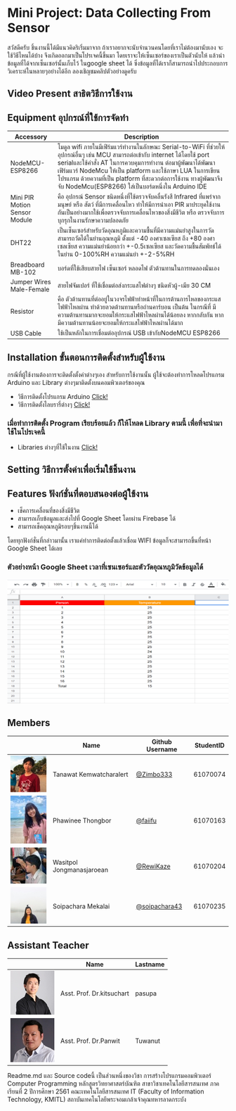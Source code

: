 # Mini Project: Data Collecting From Sensor
  สวัสดีครับ ชิ้นงานนี้ได้มีแนวคิดริเริ่มมาจาก ถ้าเราอยากจะนับจำนวนคนโดยที่เราไม่ต้องมานับเอง จะใช้วิธีไหนได้บ้าง
จึงเกิดออกมาเป็นโปรเจคนี้ขึ้นมา โดยเราจะให้เซ็นเซอร์ของเราเป็นตัวนับให้ แล้วนำข้อมูลที่ได้จากเซ็นเซอร์นั้นเก็บไว้
ในgoogle sheet ได้ ซึ่งข้อมูลที่ได้เราก็สามารถนำไปประกอบการวิเคราะห์ในหลายๆอย่างได้อีก 
ลองเชิญชมคลิปตัวอย่างดูครับ

## Video Present สาธิตวิธีการใช้งาน

## Equipment อุปกรณ์ที่ใช้การจัดทำ

| Accessory | Description |
|------|-----|
| NodeMCU-ESP8266 | โมดูล wifi ภายในมีเฟิร์มแวร์ทํางานในลักษณะ Serial-to-WiFi ที่ช่วยให้อุปกรณ์อื่นๆ เช่น MCU สามารถต่อเข้ากับ internet ได้โดยใช้ port serialและใช้คําสั่ง AT ในการควบคุมการทํางาน ต่อมาผู้พัฒนาได้พัฒนาเฟิร์มแวร์ NodeMcu ให้เป็น platform และใช้ภาษา LUA ในการเขียนโปรแกรม ด้วยความที่เป็น platform ที่สะดวกต่อการใช้งาน ทางผู้พัฒนาจึงจับ NodeMcu(ESP8266) ใส่เป็นบอร์ดหนึ่งใน Arduino IDE|
| Mini PIR Motion Sensor Module | คือ อุปกรณ์ Sensor ชนิดหนึ่งที่ใช้ตรวจจับคลื่นรังสี Infrared ที่แพร่จาก มนุษย์ หรือ สัตว์ ที่มีการเคลื่อนไหว ทำให้มีการนำเอา PIR มาประยุคใช้งานกันเป็นอย่างมากใช้เพื่อตรวจจับการเคลื่อนไหวของสิ่งมีชีวิต หรือ ตรวจจับการบุกรุกในงานรักษาความปลอดภัย |
| DHT22 | เป็นเซ็นเซอร์สำหรับวัดอุณหภูมิและความชื้นที่มีความแม่นยำสูงในการวัด สามารถวัดได้ในย่านอุณหภูมิ ตั้งแต่ -40 องศาเซลเซียส ถึง +80 องศาเซลเซียส ความแม่นยำน้อยกว่า +-0.5เซลเซียส และวัดความชื้นสัมพัทธ์ได้ในย่าน 0-100%RH ความแม่นยำ +-2-5%RH |
|Breadboard MB-102     |บอร์ดที่ใช้เสียบสายไฟ เซ็นเซอร์ หลอดไฟ ตัวต้านทานในการทดลองนั่นเอง|
|Jumper Wires Male-Female                                           |สายไฟจัมเปอร์ ที่ใช้เชื่อมต่อส่งกระแสไฟต่างๆ ชนิดหัวผู้-เมีย 30 CM|
|Resistor|คือ ตัวต้านทานที่ต่ออยู่ในวงจรไฟฟ้าทำหน้าที่ในการต้านการไหลของกระแสไฟฟ้าไหลผ่าน ทำด้วยลวดต้านทานหรือถ่านคาร์บอน เป็นต้น ในกรณีที่ มีความต้านทานมากจะยอมให้กระแสไฟฟ้าไหลผ่านได้น้อยลง หากกลับกัน หากมีความต้านทานน้อยจะยอมให้กระแสไฟฟ้าไหลผ่านได้มาก|
|USB Cable|ใช้เป็นหลักในการเชื่อมต่ออุปกรณ์ USB เข้ากับNodeMCU ESP8266|

## Installation ขั้นตอนการติดตั้งสำหรับผู้ใช้งาน
กรณีที่ผู้ใช้งานต้องการจะติดตั้งตั้งค่าต่างๆเอง สำหรับการใช้งานนั้น ผู้ใช้จะต้องทำการโหลดโปรแกรม Arduino และ Library ต่างๆมาติดตั้งบนคอมพิวเตอร์ของคุณ
* วิธีการติดตั้งโปรแกรม Arduino [Click!](https://www.youtube.com/watch?v=dMujuIKpWdM)
* วิธีการติดตั้งไลบรารี่ต่างๆ [Click!](https://www.youtube.com/watch?v=tO4FLMQ0MHY)
### เมื่อทำการติดตั้ง Program เรียบร้อยแล้ว ก็ให้โหลด Library ตามนี้ เพื่อที่จะนำมาใช้ในโปรเจคนี้
* Libraries ต่างๆที่ใช้ในงาน [Click!](https://drive.google.com/file/d/1k1BCT2TOJzD1AW1WwWDxZJYWxiFqph7v/view?usp=sharing)

## Setting วิธีการตั้งค่าเพื่อเริ่มใช้ชิ้นงาน


## Features ฟังก์ชั่นที่ตอบสนองต่อผู้ใช้งาน
* เช็คการเคลื่อนที่ของสิ่งมีชีวิต
* สามารถเก็บข้อมูลและส่งไปที่ Google Sheet โดยผ่าน Firebase ได้
* สามารถเช็คอุณหภูมิรอบๆชิ้นงานนี้ได้

โดยทุกฟังก์ชั่นที่กล่าวมานั้น เราแค่ทำการติดต่อตั้งแล้วเชื่อม WIFI ข้อมูลก็จะสามารถขึ้นที่หน้า Google Sheet ได้เลย

### ตัวอย่างหน้า Google Sheet เวลาที่เซนเซอร์และตัววัดอุณหภูมิวัดข้อมูลได้

![](https://github.com/RewiKaze/CollectingDataFromSensor-ComPro61/blob/master/%E0%B8%A3%E0%B8%B9%E0%B8%9B/ex2.png)

## Members
|         |Name|Github Username|StudentID|
|------|-----|------|------|
|       ![](https://github.com/RewiKaze/CollectingDataFromSensor-ComPro61/blob/master/%E0%B8%A3%E0%B8%B9%E0%B8%9B/%E0%B8%99%E0%B8%B4%E0%B8%A72.jpg)  |Tanawat Kemwatcharalert|  [@Zimbo333](https://github.com/Zimbo333)      |61070074|
|       ![](https://github.com/RewiKaze/CollectingDataFromSensor-ComPro61/blob/master/%E0%B8%A3%E0%B8%B9%E0%B8%9B/%E0%B8%9D%E0%B9%89%E0%B8%B2%E0%B8%A22.jpg)  |Phawinee Thongbor| [@faiifu](https://github.com/Faiifu)       |61070163|
|      ![]( https://github.com/RewiKaze/CollectingDataFromSensor-ComPro61/blob/master/%E0%B8%A3%E0%B8%B9%E0%B8%9B/%E0%B8%A3%E0%B8%B4%E0%B8%A72.jpg)   |Wasitpol Jongmanasjaroean|  [@RewiKaze](https://github.com/RewiKaze)      |61070204|
|     ![](https://github.com/RewiKaze/CollectingDataFromSensor-ComPro61/blob/master/%E0%B8%A3%E0%B8%B9%E0%B8%9B/%E0%B8%95%E0%B8%AD%E0%B8%872.jpg)    |Soipachara Mekalai| [@soipachara43](https://github.com/soipachara43)          |61070235|

## Assistant Teacher
|         |Name|Lastname|
|-------|------|-------|
|      ![](https://github.com/RewiKaze/CollectingDataFromSensor-ComPro61/blob/master/%E0%B8%A3%E0%B8%B9%E0%B8%9B/T.ong2.jpg)   |Asst. Prof. Dr.kitsuchart|pasupa| 
|       ![]( https://github.com/RewiKaze/CollectingDataFromSensor-ComPro61/blob/master/%E0%B8%A3%E0%B8%B9%E0%B8%9B/T.panwit.jpg)  |Asst. Prof. Dr.Panwit|Tuwanut|



Readme.md และ Source codeนี้ เป็นส่วนหนึ่งของวิชา การสร้างโปรแกรมคอมพิวเตอร์ Computer Programming หลักสูตรวิทยาศาสตร์บัณฑิต สาขาวิชาเทคโนโลยีสารสนเทศ ภาคเรียนที่ 2 ปีการศึกษา 2561 คณะเทคโนโลยีสารสนเทศ IT (Faculty of Information Technology, KMITL) สถาบันเทคโนโลยีพระจอมเกล้าเจ้าคุณทหารลาดกระบัง



